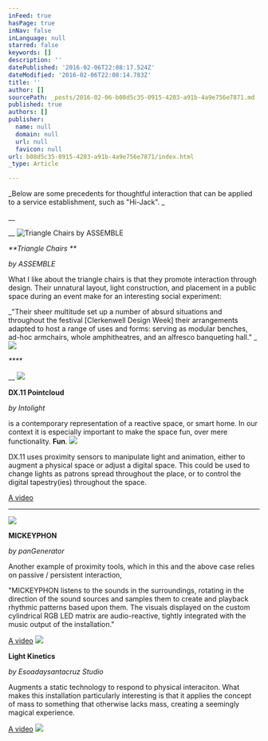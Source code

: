 ```yaml
---
inFeed: true
hasPage: true
inNav: false
inLanguage: null
starred: false
keywords: []
description: ''
datePublished: '2016-02-06T22:08:17.524Z'
dateModified: '2016-02-06T22:08:14.783Z'
title: ''
author: []
sourcePath: _posts/2016-02-06-b08d5c35-0915-4203-a91b-4a9e756e7871.md
published: true
authors: []
publisher:
  name: null
  domain: null
  url: null
  favicon: null
url: b08d5c35-0915-4203-a91b-4a9e756e7871/index.html
_type: Article

---
```

_Below are some precedents for thoughtful interaction that can be applied to a service establishment, such as "Hi-Jack". _

__

__
![Triangle Chairs by ASSEMBLE](https://the-grid-user-content.s3-us-west-2.amazonaws.com/76959234-7a5a-4c1d-8bb2-44b177bf990d.jpg)

_**Triangle Chairs **_

_by ASSEMBLE_

What I like about the triangle chairs is that they promote interaction through design. Their unnatural layout, light construction, and placement in a public space during an event make for an interesting social experiment: 

_"Their sheer multitude set up a number of absurd situations and throughout the festival \[Clerkenwell Design Week\] their arrangements adapted to host a range of uses and forms: serving as modular benches, ad-hoc armchairs, whole amphitheatres, and an alfresco banqueting hall." _
![](https://the-grid-user-content.s3-us-west-2.amazonaws.com/5044e438-3281-41f7-9708-5eb496f0ed11.jpg)

_****_

__
![](https://the-grid-user-content.s3-us-west-2.amazonaws.com/bb21fe38-2678-4545-9e0e-f2079c4f5463.gif)

**DX.11 Pointcloud**

_by Intolight_

is a contemporary representation of a reactive space, or smart home. In our context it is especially important to make the space fun, over mere functionality. **Fun**. ![](https://the-grid-user-content.s3-us-west-2.amazonaws.com/fccfca81-bb5a-4cb2-8b83-241a69883737.gif)

DX.11 uses proximity sensors to manipulate light and animation, either to augment a physical space or adjust a digital space. This could be used to change lights as patrons spread throughout the place, or to control the digital tapestry(ies) throughout the space. 

[A video][0]

****
![](https://the-grid-user-content.s3-us-west-2.amazonaws.com/3d6e21c4-e0b9-4826-bced-0ccbe4899072.gif)

**MICKEYPHON**

_by panGenerator_

Another example of proximity tools, which in this and the above case relies on passive / persistent interaction, 

"MICKEYPHON listens to the sounds in the surroundings, rotating in the direction of the sound sources and samples them to create and playback rhythmic patterns based upon them. The visuals displayed on the custom cylindrical RGB LED matrix are audio-reactive, tightly integrated with the music output of the installation."

[A video][1]
![](https://the-grid-user-content.s3-us-west-2.amazonaws.com/a8e024f5-265c-45cc-96d8-14fd378e508e.png)

**Light Kinetics**

_by Esoadaysantacruz Studio_

Augments a static technology to respond to physical interaciton. What makes this installation particularly interesting is that it applies the concept of mass to something that otherwise lacks mass, creating a seemingly magical experience. 

[A video][2]
![](https://the-grid-user-content.s3-us-west-2.amazonaws.com/e026b1bf-94a6-4e91-9db8-399bfe1d8fc0.png)

[0]: https://vimeo.com/149648806
[1]: https://vimeo.com/151174535
[2]: https://vimeo.com/122633347